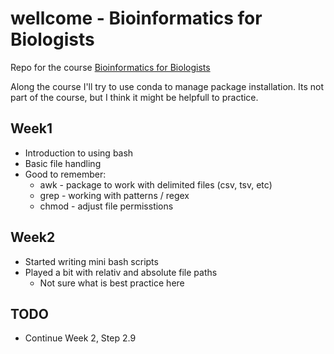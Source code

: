 # wellcome - Bioinformatics for Biologists

Repo for the course [Bioinformatics for Biologists](https://coursesandconferences.wellcomeconnectingscience.org/event/bioinformatics-for-biologists-an-introduction-to-linux-bash-scripting-and-r-20230717/)

Along the course I'll try to use conda to manage package installation. Its  not part of the course, but I think it might be helpfull to practice.

## Week1

* Introduction to using bash  
* Basic file handling
* Good to remember:
  * awk - package to work with delimited files (csv, tsv, etc)
  * grep - working with patterns / regex  
  * chmod - adjust file permisstions

## Week2

* Started writing mini bash scripts 
* Played a bit with relativ and absolute file paths
  * Not sure what is best practice here


## TODO

* Continue Week 2, Step 2.9
 
